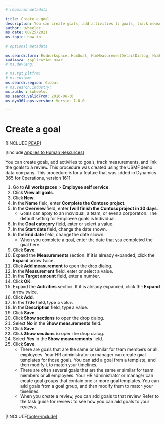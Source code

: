 ```yaml
--- 
# required metadata 
 
title: Create a goal
description: You can create goals, add activities to goals, track measurements, and link the goals to a review. 
author: twheeloc
ms.date: 08/25/2021
ms.topic: how-to 
 
# optional metadata 
 
ms.search.form: EssWorkspace, HcmGoal, HcmMeasurementDetailDialog, HcmPerfJournalAdd, HcmGoalChangeSettings, HcmEmployeeDevelopmentWorkspace 
audience: Application User 
# ms.devlang:  

# ms.tgt_pltfrm:  
# ms.custom:  
ms.search.region: Global
# ms.search.industry: 
ms.author: twheeloc
ms.search.validFrom: 2016-06-30 
ms.dyn365.ops.version: Version 7.0.0 

---
```


# Create a goal


[!INCLUDE [PEAP](../includes/peap-1.md)]

[!include [Applies to Human Resources](../includes/applies-to-hr.md)]

You can create goals, add activities to goals, track measurements, and link the goals to a review. This procedure was created using the USMF demo data company. This procedure is for a feature that was added in Dynamics 365 for Operations, version 1611.

1. Go to **All workspaces** > **Employee self service**.
2. Click **View all goals**.
3. Click **New**.
4. In the **Name** field, enter **Complete the Contoso project**.
5. In the **Overview** field, enter **I will finish the Contoso project in 30 days**.
    * Goals can apply to an individual, a team, or even a corporation. The default setting for Employee goals is Individual.  
6. In the **Goal category** field, enter or select a value.
7. In the **Start date** field, change the date shown.
8. In the **End date** field, change the date shown.
    * When you complete a goal, enter the date that you completed the goal here.  
9. Click **Save**.
10. Expand the **Measurements** section. If it is already expanded, click the **Expand** arrow twice.
11. Click **Add measurement** to open the drop dialog.
12. In the **Measurement** field, enter or select a value.
13. In the **Target amount** field, enter a number.
14. Click **OK**.
15. Expand the **Activities** section. If it is already expanded, click the **Expand** arrow twice.
16. Click **Add**.
17. In the **Title** field, type a value.
18. In the **Description** field, type a value.
19. Click **Save**.
20. Click **Show sections** to open the drop dialog.
21. Select **No** in the **Show measurements** field.
22. Click **Save**.
23. Click **Show sections** to open the drop dialog.
24. Select **Yes** in the **Show measurements** field.
25. Click **Save**.
    * There are goals that are the same or similar for team members or all employees. Your HR administrator or manager can create goal templates for those goals. You can add a goal from a template, and then modify it to match your timelines.  
    * There are often several goals that are the same or similar for team members or all employees. Your HR administrator or manager can create goal groups that contain one or more goal templates. You can add goals from a goal group, and then modify them to match your timelines.  
    * When you create a review, you can add goals to that review. Refer to the task guide for reviews to see how you can add goals to your reviews.  



[!INCLUDE[footer-include](../includes/footer-banner.md)]
